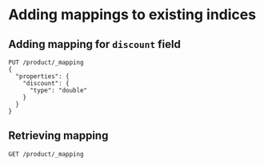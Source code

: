 # Adding mappings to existing indices

## Adding mapping for `discount` field

```
PUT /product/_mapping
{
  "properties": {
    "discount": {
      "type": "double"
    }
  }
}
```

## Retrieving mapping

```
GET /product/_mapping
```